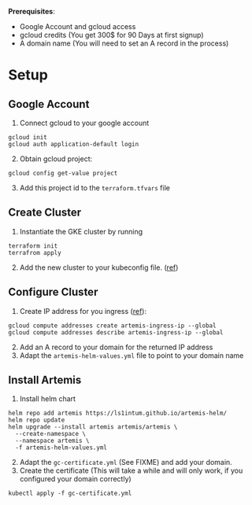 __Prerequisites__:

- Google Account and gcloud access
- gcloud credits (You get 300$ for 90 Days at first signup)
- A domain name (You will need to set an A record in the process)

#  Setup

## Google Account
1. Connect gcloud to your google account 
```
gcloud init 
gcloud auth application-default login
```
2. Obtain gcloud project: 
```
gcloud config get-value project
```
3. Add this project id to the `terraform.tfvars` file 


## Create Cluster 

1. Instantiate the GKE cluster by running 

```
terraform init
terrafrom apply 
```

2. Add the new cluster to your kubeconfig file. ([ref](https://cloud.google.com/kubernetes-engine/docs/how-to/cluster-access-for-kubectl))

## Configure Cluster

1. Create IP address for you ingress ([ref](https://cloud.google.com/kubernetes-engine/docs/how-to/managed-certs#gcloud)):
```
gcloud compute addresses create artemis-ingress-ip --global
gcloud compute addresses describe artemis-ingress-ip --global
```
2. Add an A record to your domain for the returned IP address
3. Adapt the `artemis-helm-values.yml` file to point to your domain name 

## Install Artemis 
1. Install helm chart
```
helm repo add artemis https://ls1intum.github.io/artemis-helm/
helm repo update
helm upgrade --install artemis artemis/artemis \
  --create-namespace \
  --namespace artemis \
  -f artemis-helm-values.yml
```

2. Adapt the `gc-certificate.yml` (See FIXME) and add your domain.
3. Create the certificate (This will take a while and will only work, if you configured your domain correctly)
```
kubectl apply -f gc-certificate.yml
```
